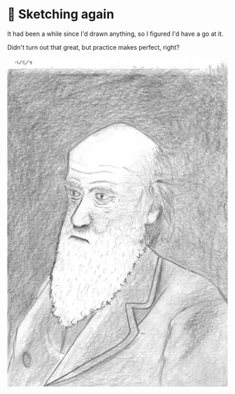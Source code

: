 # 🎨 Sketching again

It had been a while since I'd drawn anything, so I figured I'd have a go at it.

Didn't turn out that great, but practice makes perfect, right?

![charles darwin](darwin.webp)

